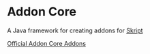 # Addon Core
A Java framework for creating addons for [Skript](https://github.com/bensku/Skript/)

[Official Addon Core Addons](https://addons.andrew.t28.net/)